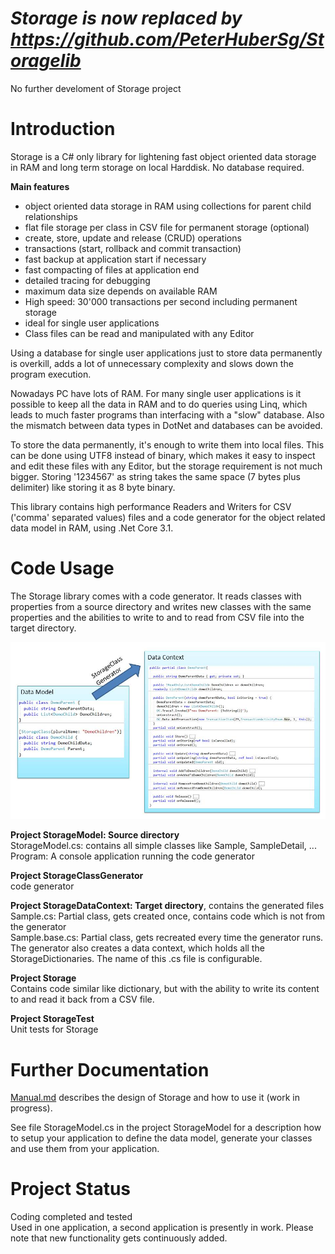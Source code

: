 # *Storage is now replaced by https://github.com/PeterHuberSg/Storagelib*

No further develoment of Storage project

# Introduction
Storage is a C# only library for lightening fast object oriented data storage in RAM and 
long term storage on local Harddisk. No database required.

**Main features**
* object oriented data storage in RAM using collections for parent child relationships
* flat file storage per class in CSV file for permanent storage (optional)
* create, store, update and release (CRUD) operations
* transactions (start, rollback and commit transaction)
* fast backup at application start if necessary
* fast compacting of files at application end
* detailed tracing for debugging
* maximum data size depends on available RAM
* High speed: 30'000 transactions per second including permanent storage
* ideal for single user applications
* Class files can be read and manipulated with any Editor

Using a database for single user applications just to store data permanently is overkill, adds 
a lot of unnecessary complexity and slows down the program execution.

Nowadays PC have lots of RAM. For many single user applications is it possible to keep all the data in RAM and to do queries using Linq, 
which leads to much faster programs than interfacing with a "slow" database. Also the mismatch between data types in DotNet and databases
can be avoided.

To store the data permanently, it's enough to write them into local files. This can be done using UTF8 instead of binary, which
makes it easy to inspect and edit these files with any Editor, but the storage requirement is not much bigger. Storing '1234567' as string
takes the same space (7 bytes plus delimiter) like storing it as 8 byte binary.

This library contains high performance Readers and Writers for CSV ('comma' separated values) files and a code generator for the 
object related data model in RAM, using .Net Core 3.1.

# Code Usage
The Storage library comes with a code generator. It reads classes with properties from a source
directory and writes new classes with the same properties and the 
abilities to write to and to read from CSV file into the target directory.

![](Generator.jpg)

**Project StorageModel: Source directory**  
StorageModel.cs: contains all simple classes like Sample, SampleDetail, ...  
Program: A console application running the code generator

**Project StorageClassGenerator**  
code generator

**Project StorageDataContext: Target directory**, contains the generated files  
Sample.cs: Partial class, gets created once, contains code which is not from the generator  
Sample.base.cs: Partial class, gets recreated every time the generator runs.  
The generator also creates a data context, which holds all the StorageDictionaries. The
name of this .cs file is configurable.

**Project Storage**  
Contains code similar like dictionary, but with the ability to write its content to and read 
it back from a CSV file.

**Project StorageTest**  
Unit tests for Storage

# Further Documentation
[Manual.md](Manual.md) describes the design of Storage and how to use it (work in progress).

See file StorageModel.cs in the project StorageModel for a description how to setup your 
application to define the data model, generate your classes and use them from your 
application.

# Project Status
Coding completed and tested  
Used in one application, a second application is presently in work.
Please note that new functionality gets continuously added.
 

